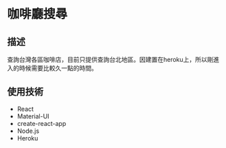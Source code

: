 # 咖啡廳搜尋

## 描述
查詢台灣各區咖啡店，目前只提供查詢台北地區。因建置在heroku上，所以剛進入的時候需要比較久一點的時間。

## 使用技術
- React 
- Material-UI
- create-react-app
- Node.js
- Heroku